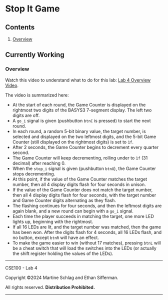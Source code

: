 # Stop It Game

## Contents
1. [Overview](#overview)

**Currently Working**
---

### Overview

Watch this video to understand what to do for this lab: [Lab 4 Overview Video](https://youtu.be/GrlDUsAk_Ig).

The video is summarized here:

- At the start of each round, the Game Counter is displayed on the rightmost two digits of the BASYS3 7-segment display. The left two digits are off.
- A `go_i` signal is given (pushbutton `btnC` is pressed) to start the next round.
- In each round, a random 5-bit binary value, the target number, is selected and displayed on the two leftmost digits, and the 5-bit Game Counter (still displayed on the rightmost digits) is set to `1f`.
- After 2 seconds, the Game Counter begins to decrement every quarter second.
- The Game Counter will keep decrementing, rolling under to `1f` (31 decimal) after reaching 0.
- When the `stop_i` signal is given (pushbutton `btnU`), the Game Counter stops decrementing.
- At this point, if the value of the Game Counter matches the target number, then all 4 display digits flash for four seconds in unison.
- If the value of the Game Counter does not match the target number, then all 4 display digits flash for four seconds, with the target number and Game Counter digits alternating as they flash.
- The flashing continues for four seconds, and then the leftmost digits are again blank, and a new round can begin with a `go_i` signal.
- Each time the player succeeds in matching the target, one more LED lights up, beginning with the rightmost.
- If all 16 LEDs are lit, and the target number was matched, then the game has been won. After the digits flash for 4 seconds, all 16 LEDs flash, and no button, except `btnR` will have an effect.
- To make the game easier to win (without 17 matches), pressing `btnL` will be a cheat switch that will load the switches into the LEDs (or actually the shift register holding the values of the LEDs).

---

CSE100 - Lab 4

Copyright ©2024 Martine Schlag and Ethan Sifferman.

All rights reserved. **Distribution Prohibited.**

---

